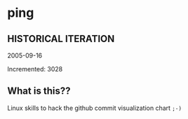# ping

## HISTORICAL ITERATION
2005-09-16

Incremented: 3028

## What is this?? 
Linux skills to hack the github commit visualization chart `;-)`
